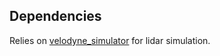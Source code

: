 ## Dependencies
Relies on [velodyne_simulator](https://bitbucket.org/DataspeedInc/velodyne_simulator/src/master) 
for lidar simulation.
